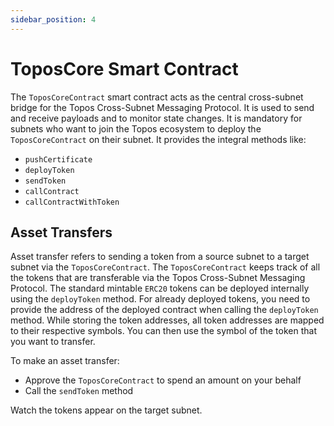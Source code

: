 ```yaml
---
sidebar_position: 4
---
```


# ToposCore Smart Contract

The `ToposCoreContract` smart contract acts as the central cross-subnet bridge for the Topos Cross-Subnet Messaging Protocol. It is used to send and receive payloads and to monitor state changes. It is mandatory for subnets who want to join the Topos ecosystem to deploy the `ToposCoreContract` on their subnet. It provides the integral methods like:

- `pushCertificate`
- `deployToken`
- `sendToken`
- `callContract`
- `callContractWithToken`

## Asset Transfers

Asset transfer refers to sending a token from a source subnet to a target subnet via the `ToposCoreContract`. The `ToposCoreContract` keeps track of all the tokens that are transferable via the Topos Cross-Subnet Messaging Protocol. The standard mintable `ERC20` tokens can be deployed internally using the `deployToken` method. For already deployed tokens, you need to provide the address of the deployed contract when calling the `deployToken` method. While storing the token addresses, all token addresses are mapped to their respective symbols. You can then use the symbol of the token that you want to transfer.

To make an asset transfer:

- Approve the `ToposCoreContract` to spend an amount on your behalf
- Call the `sendToken` method

Watch the tokens appear on the target subnet.
